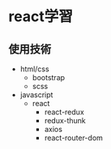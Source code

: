 # react学習

## 使用技術
- html/css
    - bootstrap
    - scss
- javascript
    - react
        - react-redux
        - redux-thunk
        - axios
        - react-router-dom

